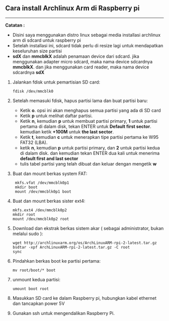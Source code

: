 ## Cara install Archlinux Arm di Raspberry pi
----------------------------------------------
**Catatan :**
- Disini saya menggunakan distro linux sebagai media installasi archlinux arm di sdcard untuk raspberry pi
- Setelah installasi ini, sdcard tidak perlu di resize lagi untuk mendapatkan keseluruhan size partisi
- **sdX** dan **mmcblkX** adalah penamaan device dari sdcard. jika menggunakan adapter micro sdcard, maka nama device sdcardnya **mmcblkX**. dan jika menggunakan card reader, maka nama device sdcardnya **sdX** 

1.	Jalankan fdisk untuk pemartisian SD card:
	```
	fdisk /dev/mmcblk0
	```

2.	Setelah memasuki fdisk, hapus partisi lama dan buat partisi baru:
   	- Ketik **o**. opsi ini akan menghapus semua partisi yang ada di SD card
   	- Ketik **p** untuk melihat daftar partisi.
   	- Ketik **n**, kemudian **p** untuk membuat partisi primary, **1** untuk partisi pertama di dalam disk, tekan ENTER untuk **Default first sector**. kemudian ketik **+100M** untuk **the last sector**.
   	- Ketik **t**, kemudian **c** untuk menerapkan tipe partisi pertama ke W95 FAT32 (LBA). 
   	- ketik **n**, kemudian **p** untuk partisi primary, dan **2** untuk partisi kedua di dalam disk. dan kemudian tekan ENTER dua kali untuk menerima **default first and last sector**
   	- tulis tabel partisi yang telah dibuat dan keluar dengan mengetik **w**

3.	Buat dan mount berkas system FAT:
	```
	 mkfs.vfat /dev/mmcblk0p1
	 mkdir boot
	 mount /dev/mmcblk0p1 boot
	```

4.	Buat dan mount berkas sister ext4:
	```
	mkfs.ext4 /dev/mmcblk0p2
	mkdir root
	mount /dev/mmcblk0p2 root
	```

5.	Download dan ekstrak berkas sistem akar ( sebagai administrator, bukan melalui sudo ):
	```
	wget http://archlinuxarm.org/os/ArchLinuxARM-rpi-2-latest.tar.gz
	bsdtar -xpf ArchLinuxARM-rpi-2-latest.tar.gz -C root
	sync
	```

6.	Pindahkan berkas boot ke partisi pertama:
	```
	mv root/boot/* boot
	```

7.	unmount kedua partisi:
	```
	umount boot root
	```

8.	Masukkan SD card ke dalam Raspberry pi, hubungkan kabel ethernet dan tancapkan power 5V
9.	Gunakan ssh untuk mengendalikan Raspberry Pi.
